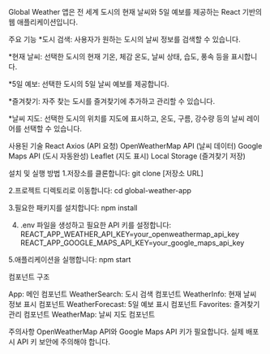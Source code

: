 Global Weather 앱은 전 세계 도시의 현재 날씨와 5일 예보를 제공하는 React 기반의 웹 애플리케이션입니다.

주요 기능 \*도시 검색: 사용자가 원하는 도시의 날씨 정보를 검색할 수 있습니다.

\*현재 날씨: 선택한 도시의 현재 기온, 체감 온도, 날씨 상태, 습도, 풍속 등을 표시합니다.

\*5일 예보: 선택한 도시의 5일 날씨 예보를 제공합니다.

\*즐겨찾기: 자주 찾는 도시를 즐겨찾기에 추가하고 관리할 수 있습니다.

\*날씨 지도: 선택한 도시의 위치를 지도에 표시하고, 온도, 구름, 강수량 등의 날씨 레이어를 선택할 수 있습니다.

사용된 기술
React
Axios (API 요청)
OpenWeatherMap API (날씨 데이터)
Google Maps API (도시 자동완성)
Leaflet (지도 표시)
Local Storage (즐겨찾기 저장)

설치 및 실행 방법 1.저장소를 클론합니다:
git clone [저장소 URL]

2.프로젝트 디렉토리로 이동합니다:
cd global-weather-app

3.필요한 패키지를 설치합니다:
npm install

4. .env 파일을 생성하고 필요한 API 키를 설정합니다:
   REACT_APP_WEATHER_API_KEY=your_openweathermap_api_key
   REACT_APP_GOOGLE_MAPS_API_KEY=your_google_maps_api_key

5.애플리케이션을 실행합니다:
npm start

컴포넌트 구조

App: 메인 컴포넌트
WeatherSearch: 도시 검색 컴포넌트
WeatherInfo: 현재 날씨 정보 표시 컴포넌트
WeatherForecast: 5일 예보 표시 컴포넌트
Favorites: 즐겨찾기 관리 컴포넌트
WeatherMap: 날씨 지도 컴포넌트

주의사항
OpenWeatherMap API와 Google Maps API 키가 필요합니다.
실제 배포 시 API 키 보안에 주의해야 합니다.

